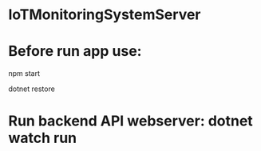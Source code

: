 # IoTMonitoringSystemServer

# Before run app use: 
npm start

dotnet restore

# Run backend API webserver: dotnet watch run
